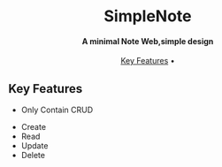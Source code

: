 
<h1 align="center">
  SimpleNote
  <br>
</h1>

<h4 align="center">A minimal Note Web,simple design </h4>


<p align="center">
  <a href="#key-features">Key Features</a> •
</p>


## Key Features
*  Only Contain CRUD
  - Create
  - Read
  - Update
  - Delete


